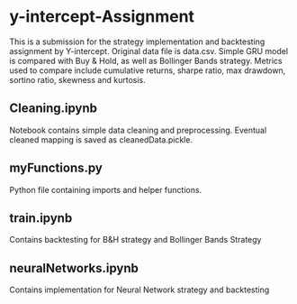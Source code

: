 # y-intercept-Assignment

This is a submission for the strategy implementation and backtesting assignment by Y-intercept. Original data file is data.csv. Simple GRU model is compared with Buy & Hold, as well as Bollinger Bands strategy. Metrics used to compare include cumulative returns, sharpe ratio, max drawdown, sortino ratio, skewness and kurtosis.


## Cleaning.ipynb
Notebook contains simple data cleaning and preprocessing. Eventual cleaned mapping is saved as cleanedData.pickle.

## myFunctions.py
Python file containing imports and helper functions.

## train.ipynb
Contains backtesting for B&H strategy and Bollinger Bands Strategy

## neuralNetworks.ipynb
Contains implementation for Neural Network strategy and backtesting
